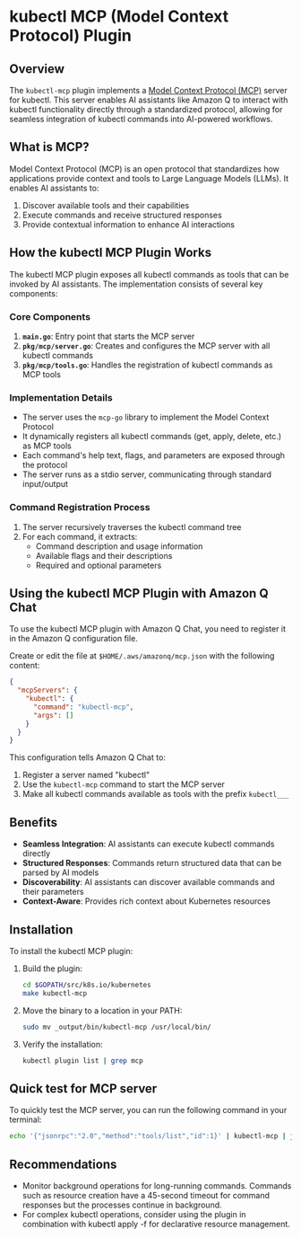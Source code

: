 # kubectl MCP (Model Context Protocol) Plugin

## Overview

The `kubectl-mcp` plugin implements a [Model Context Protocol (MCP)](https://github.com/modelcontextprotocol) server for kubectl. This server enables AI assistants like Amazon Q to interact with kubectl functionality directly through a standardized protocol, allowing for seamless integration of kubectl commands into AI-powered workflows.

## What is MCP?

Model Context Protocol (MCP) is an open protocol that standardizes how applications provide context and tools to Large Language Models (LLMs). It enables AI assistants to:

1. Discover available tools and their capabilities
2. Execute commands and receive structured responses
3. Provide contextual information to enhance AI interactions

## How the kubectl MCP Plugin Works

The kubectl MCP plugin exposes all kubectl commands as tools that can be invoked by AI assistants. The implementation consists of several key components:

### Core Components

1. **`main.go`**: Entry point that starts the MCP server
2. **`pkg/mcp/server.go`**: Creates and configures the MCP server with all kubectl commands
3. **`pkg/mcp/tools.go`**: Handles the registration of kubectl commands as MCP tools

### Implementation Details

- The server uses the `mcp-go` library to implement the Model Context Protocol
- It dynamically registers all kubectl commands (get, apply, delete, etc.) as MCP tools
- Each command's help text, flags, and parameters are exposed through the protocol
- The server runs as a stdio server, communicating through standard input/output

### Command Registration Process

1. The server recursively traverses the kubectl command tree
2. For each command, it extracts:
   - Command description and usage information
   - Available flags and their descriptions
   - Required and optional parameters

## Using the kubectl MCP Plugin with Amazon Q Chat

To use the kubectl MCP plugin with Amazon Q Chat, you need to register it in the Amazon Q configuration file.

Create or edit the file at `$HOME/.aws/amazonq/mcp.json` with the following content:

```json
{
  "mcpServers": {
    "kubectl": {
      "command": "kubectl-mcp",
      "args": []
    }
  }
}
```

This configuration tells Amazon Q Chat to:
1. Register a server named "kubectl"
2. Use the `kubectl-mcp` command to start the MCP server
3. Make all kubectl commands available as tools with the prefix `kubectl___`

## Benefits

- **Seamless Integration**: AI assistants can execute kubectl commands directly
- **Structured Responses**: Commands return structured data that can be parsed by AI models
- **Discoverability**: AI assistants can discover available commands and their parameters
- **Context-Aware**: Provides rich context about Kubernetes resources

## Installation

To install the kubectl MCP plugin:

1. Build the plugin:
   ```bash
   cd $GOPATH/src/k8s.io/kubernetes
   make kubectl-mcp
   ```

2. Move the binary to a location in your PATH:
   ```bash
   sudo mv _output/bin/kubectl-mcp /usr/local/bin/
   ```

3. Verify the installation:
   ```bash
   kubectl plugin list | grep mcp
   ```

## Quick test for MCP server

To quickly test the MCP server, you can run the following command in your terminal:

```bash
echo '{"jsonrpc":"2.0","method":"tools/list","id":1}' | kubectl-mcp | jq
```

## Recommendations

- Monitor background operations for long-running commands. Commands such as resource creation have a 45-second timeout for command responses but the processes continue in background.
- For complex kubectl operations, consider using the plugin in combination with kubectl apply -f for declarative resource management.
